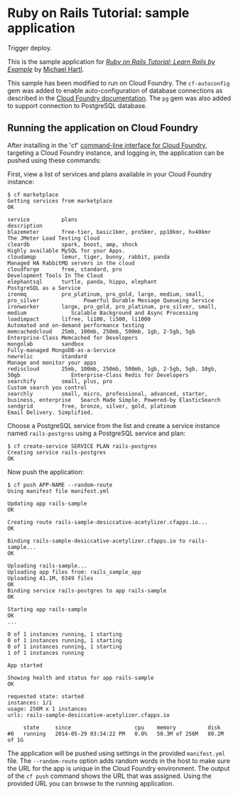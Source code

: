 # Ruby on Rails Tutorial: sample application

Trigger deploy.

This is the sample application for [*Ruby on Rails Tutorial: Learn Rails by Example*](http://railstutorial.org/) by [Michael Hartl](http://michaelhartl.com/).

This sample has been modified to run on Cloud Foundry. The `cf-autoconfig` gem was added to enable auto-configuration of database connections as described in the [Cloud Foundry documentation](http://docs.cloudfoundry.com/docs/using/services/ruby-service-bindings.html). The `pg` gem was also added to support connection to PostgreSQL database. 

## Running the application on Cloud Foundry

After installing in the 'cf' [command-line interface for Cloud Foundry](http://docs.cloudfoundry.org/devguide/installcf/),
targeting a Cloud Foundry instance, and logging in, the application can be pushed using these commands:

First, view a list of services and plans available in your Cloud Foundry instance: 

~~~
$ cf marketplace
Getting services from marketplace
OK

service          plans                                                                 description
blazemeter       free-tier, basic1kmr, pro5kmr, pp10kmr, hv40kmr                       The JMeter Load Testing Cloud
cleardb          spark, boost, amp, shock                                              Highly available MySQL for your Apps.
cloudamqp        lemur, tiger, bunny, rabbit, panda                                    Managed HA RabbitMQ servers in the cloud
cloudforge       free, standard, pro                                                   Development Tools In The Cloud
elephantsql      turtle, panda, hippo, elephant                                        PostgreSQL as a Service
ironmq           pro_platinum, pro_gold, large, medium, small, pro_silver              Powerful Durable Message Queueing Service
ironworker       large, pro_gold, pro_platinum, pro_silver, small, medium              Scalable Background and Async Processing
loadimpact       lifree, li100, li500, li1000                                          Automated and on-demand performance testing
memcachedcloud   25mb, 100mb, 250mb, 500mb, 1gb, 2-5gb, 5gb                            Enterprise-Class Memcached for Developers
mongolab         sandbox                                                               Fully-managed MongoDB-as-a-Service
newrelic         standard                                                              Manage and monitor your apps
rediscloud       25mb, 100mb, 250mb, 500mb, 1gb, 2-5gb, 5gb, 10gb, 50gb                Enterprise-Class Redis for Developers
searchify        small, plus, pro                                                      Custom search you control
searchly         small, micro, professional, advanced, starter, business, enterprise   Search Made Simple. Powered-by ElasticSearch
sendgrid         free, bronze, silver, gold, platinum                                  Email Delivery. Simplified.
~~~

Choose a PostgreSQL service from the list and create a service instance named `rails-postgres` using a PostgreSQL service and plan: 

~~~
$ cf create-service SERVICE PLAN rails-postgres
Creating service rails-postgres
OK
~~~

Now push the application: 

~~~
$ cf push APP-NAME --random-route
Using manifest file manifest.yml

Updating app rails-sample
OK

Creating route rails-sample-desiccative-acetylizer.cfapps.io...
OK

Binding rails-sample-desiccative-acetylizer.cfapps.io to rails-sample...
OK

Uploading rails-sample...
Uploading app files from: rails_sample_app
Uploading 41.1M, 6349 files
OK
Binding service rails-postgres to app rails-sample
OK

Starting app rails-sample
OK
...

0 of 1 instances running, 1 starting
0 of 1 instances running, 1 starting
0 of 1 instances running, 1 starting
1 of 1 instances running

App started

Showing health and status for app rails-sample
OK

requested state: started
instances: 1/1
usage: 256M x 1 instances
urls: rails-sample-desiccative-acetylizer.cfapps.io

     state     since                    cpu    memory          disk
#0   running   2014-05-29 03:34:22 PM   0.0%   50.3M of 256M   80.2M of 1G
~~~

The application will be pushed using settings in the provided `manifest.yml` file. The `--random-route` option adds random
words in the host to make sure the URL for the app is unique in the Cloud Foundry environment. The output of the
`cf push` command shows the URL that was assigned. Using the provided URL you can browse to the running application.
